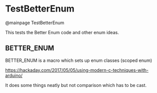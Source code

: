 # TestBetterEnum

@mainpage TestBetterEnum

This tests the Better Enum code and other enum ideas.

## BETTER_ENUM

BETTER_ENUM is a macro which sets up enum classes (scoped enum)

https://hackaday.com/2017/05/05/using-modern-c-techniques-with-arduino/

It does some things neatly but not comparison which has to be cast.

